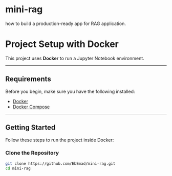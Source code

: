 # mini-rag
how to build a production-ready app for RAG application.


#  Project Setup with Docker

This project uses **Docker** to run a Jupyter Notebook environment.

---

##  Requirements
Before you begin, make sure you have the following installed:
- [Docker](https://docs.docker.com/get-docker/)
- [Docker Compose](https://docs.docker.com/compose/install/)

---

##  Getting Started

Follow these steps to run the project inside Docker:

### Clone the Repository
```bash
git clone https://github.com/EbEmad/mini-rag.git
cd mini-rag
